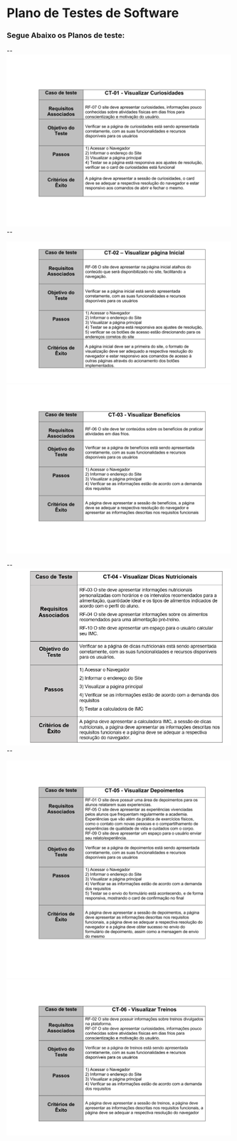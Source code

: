 # Plano de Testes de Software

### Segue Abaixo os Planos de teste:

-- <img src="img/ct 01.png" alt="plano de teste 1"> --

<img src="img/ct 02.png" alt="plano de teste 2">

<img src="img/ct 03.png" alt="plano de teste 3">

-- <img src="img/ct 14.png" alt="plano de teste 4"> --

<img src="img/ct 05.png" alt="plano de teste 5">

<img src="img/ct 06.png" alt="plano de teste 6">
